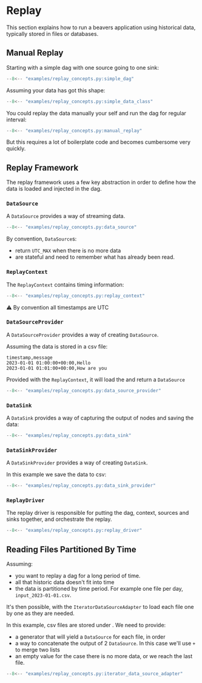 # Replay

This section explains how to run a beavers application using historical data, typically stored in files or databases.

## Manual Replay

Starting with a simple dag with one source going to one sink:

```python
--8<-- "examples/replay_concepts.py:simple_dag"
```

Assuming your data has got this shape:
```python
--8<-- "examples/replay_concepts.py:simple_data_class"
```

You could replay the data manually your self and run the dag for regular interval:
```python
--8<-- "examples/replay_concepts.py:manual_replay"
```

But this requires a lot of boilerplate code and becomes cumbersome very quickly. 

## Replay Framework

The replay framework uses a few key abstraction in order to define how the data is loaded and injected in the dag.

### `DataSource`

A `DataSource` provides a way of streaming data. 
```python
--8<-- "examples/replay_concepts.py:data_source"
```

By convention, `DataSource`s:

- return `UTC_MAX` when there is no more data
- are stateful and need to remember what has already been read. 

### `ReplayContext`

The `ReplayContext` contains timing information:
```python
--8<-- "examples/replay_concepts.py:replay_context"
```

:warning: By convention all timestamps are UTC


### `DataSourceProvider`

A `DataSourceProvider` provides a way of creating `DataSource`.

Assuming the data is stored in a csv file:

```csv
timestamp,message
2023-01-01 01:00:00+00:00,Hello
2023-01-01 01:01:00+00:00,How are you
```

Provided with the `ReplayContext`, it will load the and return a `DataSource`
 
```python
--8<-- "examples/replay_concepts.py:data_source_provider"
```


### `DataSink`

A `DataSink` provides a way of capturing the output of nodes and saving the data:

 
```python
--8<-- "examples/replay_concepts.py:data_sink"
```

### `DataSinkProvider`

A `DataSinkProvider` provides a way of creating `DataSink`.

In this example we save the data to csv:

 
```python
--8<-- "examples/replay_concepts.py:data_sink_provider"
```


### `ReplayDriver`

The replay driver is responsible for putting the dag, context, sources and sinks together, and orchestrate the replay.

```python
--8<-- "examples/replay_concepts.py:replay_driver"
```


## Reading Files Partitioned By Time

Assuming:

- you want to replay a dag for a long period of time.
- all that historic data doesn't fit into time
- the data is partitioned by time period. For example one file per day, `input_2023-01-01.csv`.

It's then possible, with the `IteratorDataSourceAdapter` to load each file one by one as they are needed.

In this example, csv files are stored under . We need to provide:

- a generator that will yield a `DataSource` for each file, in order
- a way to concatenate the output of 2 `DataSource`. In this case we'll use `+` to merge two lists
- an empty value for the case there is no more data, or we reach the last file.

```python
--8<-- "examples/replay_concepts.py:iterator_data_source_adapter"
```
